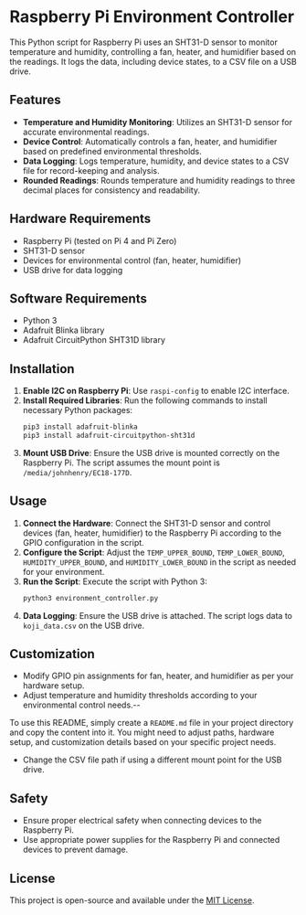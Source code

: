 # Raspberry Pi Environment Controller

This Python script for Raspberry Pi uses an SHT31-D sensor to monitor temperature and humidity, controlling a fan, heater, and humidifier based on the readings. It logs the data, including device states, to a CSV file on a USB drive.

## Features

- **Temperature and Humidity Monitoring**: Utilizes an SHT31-D sensor for accurate environmental readings.
- **Device Control**: Automatically controls a fan, heater, and humidifier based on predefined environmental thresholds.
- **Data Logging**: Logs temperature, humidity, and device states to a CSV file for record-keeping and analysis.
- **Rounded Readings**: Rounds temperature and humidity readings to three decimal places for consistency and readability.

## Hardware Requirements

- Raspberry Pi (tested on Pi 4 and Pi Zero)
- SHT31-D sensor
- Devices for environmental control (fan, heater, humidifier)
- USB drive for data logging

## Software Requirements

- Python 3
- Adafruit Blinka library
- Adafruit CircuitPython SHT31D library

## Installation

1. **Enable I2C on Raspberry Pi**: Use `raspi-config` to enable I2C interface.
2. **Install Required Libraries**: Run the following commands to install necessary Python packages:
   ```bash
   pip3 install adafruit-blinka
   pip3 install adafruit-circuitpython-sht31d
   ```
3. **Mount USB Drive**: Ensure the USB drive is mounted correctly on the Raspberry Pi. The script assumes the mount point is `/media/johnhenry/EC18-177D`.

## Usage

1. **Connect the Hardware**: Connect the SHT31-D sensor and control devices (fan, heater, humidifier) to the Raspberry Pi according to the GPIO configuration in the script.
2. **Configure the Script**: Adjust the `TEMP_UPPER_BOUND`, `TEMP_LOWER_BOUND`, `HUMIDITY_UPPER_BOUND`, and `HUMIDITY_LOWER_BOUND` in the script as needed for your environment.
3. **Run the Script**: Execute the script with Python 3:
   ```bash
   python3 environment_controller.py
   ```
4. **Data Logging**: Ensure the USB drive is attached. The script logs data to `koji_data.csv` on the USB drive.

## Customization

- Modify GPIO pin assignments for fan, heater, and humidifier as per your hardware setup.
- Adjust temperature and humidity thresholds according to your environmental control needs.--

To use this README, simply create a `README.md` file in your project directory and copy the content into it. You might need to adjust paths, hardware setup, and customization details based on your specific project needs.

- Change the CSV file path if using a different mount point for the USB drive.

## Safety

- Ensure proper electrical safety when connecting devices to the Raspberry Pi.
- Use appropriate power supplies for the Raspberry Pi and connected devices to prevent damage.

## License

This project is open-source and available under the [MIT License](LICENSE.md).
